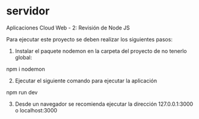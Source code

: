 # servidor
Aplicaciones Cloud Web - 2: Revisión de Node JS

Para ejecutar este proyecto se deben realizar los siguientes pasos:

1) Instalar  el paquete nodemon en la carpeta del proyecto de no tenerlo global:

npm i nodemon

2) Ejecutar el siguiente comando para ejecutar la aplicación

npm run dev

3) Desde un navegador se recomienda ejecutar la dirección 127.0.0.1:3000 o localhost:3000
